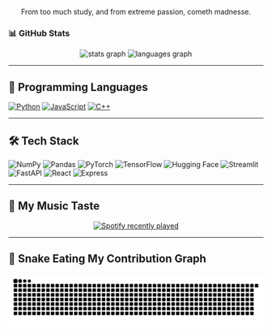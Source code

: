<p align="center">From too much study, and from extreme passion, cometh madnesse.</p>

### **📊 GitHub Stats**

<div align="center">
  <img src="https://github-readme-stats.vercel.app/api?username=magnusdtd&hide_title=false&hide_rank=false&show_icons=true&include_all_commits=true&count_private=true&disable_animations=false&theme=dracula&locale=en&hide_border=false&order=1" height="150" alt="stats graph"  />
  <img src="https://github-readme-stats.vercel.app/api/top-langs?username=magnusdtd&locale=en&hide_title=false&layout=compact&card_width=320&langs_count=5&theme=dracula&hide_border=false&order=2" height="150" alt="languages graph"  />
</div>

---

## 🧠 Programming Languages

[![Python](https://img.shields.io/badge/Python-3776AB?style=for-the-badge&logo=python&logoColor=white)](https://www.python.org/)
[![JavaScript](https://img.shields.io/badge/JavaScript-F7DF1E?style=for-the-badge&logo=javascript&logoColor=black)](https://developer.mozilla.org/en-US/docs/Web/JavaScript)
[![C++](https://img.shields.io/badge/C++-00599C?style=for-the-badge&logo=c%2B%2B&logoColor=white)](https://isocpp.org/)

---

## 🛠️ Tech Stack

![NumPy](https://img.shields.io/badge/numpy%20-%23013243.svg?&style=flat&logo=numpy&logoColor=white)
![Pandas](https://img.shields.io/badge/pandas%20-%23150458.svg?&style=flat&logo=pandas&logoColor=white)
![PyTorch](https://img.shields.io/badge/PyTorch-EE4C2C?style=flat&logo=pytorch&logoColor=white)
![TensorFlow](https://img.shields.io/badge/TensorFlow-FF6F00?style=flat&logo=tensorflow&logoColor=white)
![Hugging Face](https://img.shields.io/badge/Hugging%20Face-FF6F00?logo=huggingface&logoColor=black)
![Streamlit](https://img.shields.io/badge/-Streamlit-FF4B4B?logo=streamlit&logoColor=white&style=flat)
![FastAPI](https://img.shields.io/badge/FastAPI-009688?style=flat&logo=fastapi&logoColor=white)
![React](https://img.shields.io/badge/React-20232A?style=flat&logo=react&logoColor=61DAFB)
![Express](https://img.shields.io/badge/Express.js-000000?style=flat&logo=express&logoColor=white)

---

## 🎵 My Music Taste

<div align="center">
  <a href="https://open.spotify.com/user/31stfpglspndxkf4wfirmrelmwae">
    <img src="https://spotify-recently-played-readme.vercel.app/api?user=31stfpglspndxkf4wfirmrelmwae&count=5&width=400" alt="Spotify recently played" />
  </a>
</div>

---

## 🐍 Snake Eating My Contribution Graph

<div align="center">
  <img src="https://raw.githubusercontent.com/magnusdtd/magnusdtd/output/snake.svg" alt="Snake animation" style="max-width: 100%;" />
</div>
